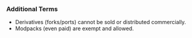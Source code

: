 ### Additional Terms
- Derivatives (forks/ports) cannot be sold or distributed commercially.
- Modpacks (even paid) are exempt and allowed. 